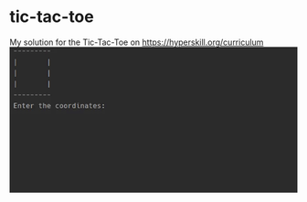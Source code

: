 # tic-tac-toe
My solution for the Tic-Tac-Toe on https://hyperskill.org/curriculum  
![Demo](demonstration.gif)
